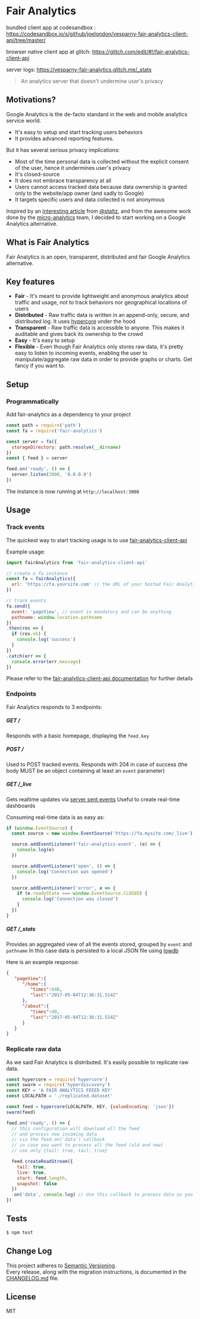 # Fair Analytics

bundled client app at codesandbox : https://codesandbox.io/s/github/joelondon/vesparny-fair-analytics-client-api/tree/master/

browser native client app at glitch: https://glitch.com/edit/#!/fair-analytics-client-api

server logs: https://vesparny-fair-analytics.glitch.me/_stats


> An analytics server that doesn't undermine user's privacy

## Motivations?

Google Analytics is the de-facto standard in the web and mobile analytics service world.

* It's easy to setup and start tracking users behaviors
* It provides advanced reporting features.

But it has several serious privacy implications:

* Most of the time personal data is collected without the explicit consent of the user, hence it undermines user's privacy
* It's closed-source
* It does not embrace transparency at all
* Users cannot access tracked data because data ownership is granted only to the website/app owner (and sadly to Google)
* It targets specific users and data collected is not anonymous

Inspired by an [interesting article](https://staltz.com/open-analytics.html) from [@staltz](https://github.com/staltz), and from the awesome work done by the [micro-analytics](https://github.com/micro-analytics/micro-analytics-cli) team, I decided to start working on a Google Analytics alternative.

## What is Fair Analytics

Fair Analytics is an open, transparent, distributed and fair Google Analytics alternative.

## Key features

* **Fair** - It's meant to provide lightweight and anonymous analytics about traffic and usage, not to track behaviors nor geographical locations of users
* **Distributed** - Raw traffic data is written in an append-only, secure, and distributed log. It uses [hypercore](https://github.com/mafintosh/hypercore) under the hood
* **Transparent** - Raw traffic data is accessible to anyone. This makes it auditable and gives back its ownership to the crowd
* **Easy** - It's easy to setup
* **Flexible** - Even though Fair Analytics only stores raw data, it's pretty easy to listen to incoming events, enabling the user to manipulate/aggregate raw data in order to provide graphs or charts. Get fancy if you want to.


## Setup

### Programmatically

Add fair-analytics as a dependency to your project

```js
const path = require('path')
const fa = require('fair-analytics')

const server = fa({
  storageDirectory: path.resolve(__dirname)
})
const { feed } = server

feed.on('ready', () => {
  server.listen(3000, '0.0.0.0')
})
```

The instance is now running at `http://localhost:3000`

## Usage

### Track events

The quickest way to start tracking usage is to use [fair-analytics-client-api](https://github.com/vesparny/fair-analytics-client-api)

Example usage:

```js
import fairAnalytics from 'fair-analytics-client-api'

// create a fa instance
const fa = fairAnalytics({
  url: 'https://fa.yoursite.com' // the URL of your hosted Fair Analytics instance
})

// track events
fa.send({
  event: 'pageView', // event is mandatory and can be anything
  pathname: window.location.pathname
})
.then(res => {
  if (res.ok) {
    console.log('success')
  }
})
.catch(err => {
  console.error(err.message)
})
```

Please refer to the [fair-analytics-client-api documentation](https://github.com/vesparny/fair-analytics-client-api/#readme) for further details

### Endpoints

Fair Analytics responds to 3 endpoints:

##### GET /

Responds with a basic homepage, displaying the `feed.key`

##### POST /

Used to POST tracked events.
Responds with 204 in case of success (the body MUST be an object containing at least an `event` parameter)

##### GET /_live

Gets realtime updates via [server sent events](https://developer.mozilla.org/en-US/docs/Web/API/Server-sent_events/Using_server-sent_events)
Useful to create real-time dashboards

Consuming real-time data is as easy as:

```js
if (window.EventSource) {
  const source = new window.EventSource('https://fa.mysite.com/_live')

  source.addEventListener('fair-analytics-event', (e) => {
    console.log(e)
  })

  source.addEventListener('open', () => {
    console.log('Connection was opened')
  })

  source.addEventListener('error', e => {
    if (e.readyState === window.EventSource.CLOSED) {
      console.log('Connection was closed')
    }
  })
}
```

##### GET /_stats

Provides an aggregated view of all the events stored, grouped by `event` and `pathname`
In this case data is persisted to a local JSON file using [lowdb](https://github.com/typicode/lowdb)

Here is an example response:

```json
{  
   "pageView":{  
      "/home":{  
         "times":640,
         "last":"2017-05-04T12:36:31.514Z"
      },
      "/about":{  
         "times":40,
         "last":"2017-05-04T12:36:31.514Z"
      }
   }
}
```

### Replicate raw data

As we said Fair Analytics is distributed.
It's easily possible to replicate raw data.

```js
const hypercore = require('hypercore')
const swarm = require('hyperdiscovery')
const KEY = 'A FAIR ANALYTICS FEEED KEY'
const LOCALPATH = './replicated.dataset'

const feed = hypercore(LOCALPATH, KEY, {valueEncoding: 'json'})
swarm(feed)

feed.on('ready', () => {
  // this configuration will download all the feed
  // and process new incoming data
  // via the feed.on('data') callback
  // in case you want to process all the feed (old and new)
  // use only {tail: true, tail: true}

  feed.createReadStream({
    tail: true,
    live: true,
    start: feed.length,
    snapshot: false
  })
  .on('data', console.log) // Use this callback to precess data as you like
})
```

## Tests

```sh
$ npm test
```

## Change Log

This project adheres to [Semantic Versioning](http://semver.org/).  
Every release, along with the migration instructions, is documented in the [CHANGELOG.md](https://github.com/vesparny/fair-analytics/blob/master/CHANGELOG.md) file.

## License

MIT
